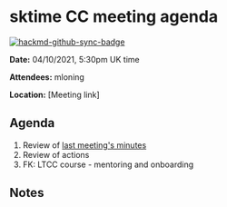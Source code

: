 # sktime CC meeting agenda

[![hackmd-github-sync-badge](https://hackmd.io/y1OcL1QMQLiZjRwVB0t0RQ/badge)](https://hackmd.io/y1OcL1QMQLiZjRwVB0t0RQ)

**Date:** 
04/10/2021, 5:30pm UK time

**Attendees:** 
mloning

**Location:** 
[Meeting link]

## Agenda
1. Review of [last meeting's minutes](https://github.com/sktime/community-org/tree/main/community_council/previous_meetings)
2. Review of actions
3. FK: LTCC course - mentoring and onboarding

## Notes

